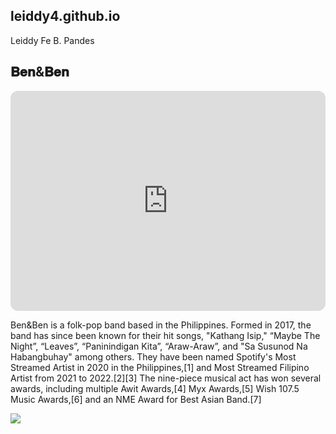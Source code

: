 ## leiddy4.github.io 
Leiddy Fe B. Pandes

## 𝐁𝐞𝐧&𝐁𝐞𝐧
<iframe style="border-radius:12px" src="https://open.spotify.com/embed/artist/4DAcJXcjX0zlQAZAPAx4Zb?utm_source=generator" width="100%" height="352" frameBorder="0" allowfullscreen="" allow="autoplay; clipboard-write; encrypted-media; fullscreen; picture-in-picture" loading="lazy"></iframe>


Ben&Ben is a folk-pop band based in the Philippines. Formed in 2017, the band has since been known for their hit songs, "Kathang Isip," “Maybe The Night”, “Leaves”, “Paninindigan Kita”, “Araw-Araw”, and "Sa Susunod Na Habangbuhay" among others. They have been named Spotify's Most Streamed Artist in 2020 in the Philippines,[1] and Most Streamed Filipino Artist from 2021 to 2022.[2][3]
The nine-piece musical act has won several awards, including multiple Awit Awards,[4] Myx Awards,[5] Wish 107.5 Music Awards,[6] and an NME Award for Best Asian Band.[7]

![](https://i.scdn.co/image/ab67706f000000026d0e05ce557dd961ee5b0937)
